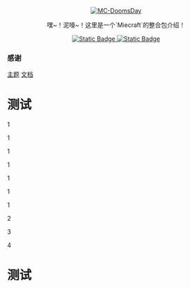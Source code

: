 <!-- 图标 -->
<p align="center">
  <a href="https://github.com/StormMineTown/MC-DoomsDay">
    <img alt="MC-DoomsDay" src="https://s4.aconvert.com/convert/p3r68-cdx67/agfqx-zufvw.svg">
  </a>
</p>

<!-- 短介 -->
<p align="center">
  嘿~！泥嚎~！这里是一个`Miecraft`的整合包介绍！
</p>

<!-- 图标 -->
<p align="center">
  <!-- Discord -->
  <a href="https://discord.gg/scjqr7Bq">
  <img alt="Static Badge" src="https://img.shields.io/badge/discord-MC--DoomsDay-brightgreen?logo=discord&label=%20&labelColor=grey&color=7389D8">
  </a>
  <!-- Minecraft -->
  <a href="https://discord.gg/scjqr7Bq">
  <img alt="Static Badge" src="https://img.shields.io/badge/Minecraft-1.20.*-brightgreen?logo=Minecraft&label=%20&labelColor=grey">
  </a>
</p>


### 感谢
[主题](https://github.com/boopathikumar018/docsify-darklight-theme)
[文档](https://github.com/docsifyjs/docsify)




# 测试

1

1

1

1

1

1

1

2

3

4

# 测试